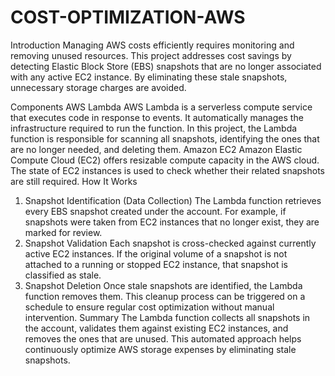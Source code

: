 # COST-OPTIMIZATION-AWS
Introduction
Managing AWS costs efficiently requires monitoring and removing unused resources. This project addresses cost savings by detecting Elastic Block Store (EBS) snapshots that are no longer associated with any active EC2 instance. By eliminating these stale snapshots, unnecessary storage charges are avoided.

Components
AWS Lambda
AWS Lambda is a serverless compute service that executes code in response to events. It automatically manages the infrastructure required to run the function. In this project, the Lambda function is responsible for scanning all snapshots, identifying the ones that are no longer needed, and deleting them.
Amazon EC2
Amazon Elastic Compute Cloud (EC2) offers resizable compute capacity in the AWS cloud. The state of EC2 instances is used to check whether their related snapshots are still required.
How It Works
1. Snapshot Identification (Data Collection)
The Lambda function retrieves every EBS snapshot created under the account. For example, if snapshots were taken from EC2 instances that no longer exist, they are marked for review.
2. Snapshot Validation
Each snapshot is cross-checked against currently active EC2 instances. If the original volume of a snapshot is not attached to a running or stopped EC2 instance, that snapshot is classified as stale.
3. Snapshot Deletion
Once stale snapshots are identified, the Lambda function removes them. This cleanup process can be triggered on a schedule to ensure regular cost optimization without manual intervention.
Summary
The Lambda function collects all snapshots in the account, validates them against existing EC2 instances, and removes the ones that are unused. This automated approach helps continuously optimize AWS storage expenses by eliminating stale snapshots.
